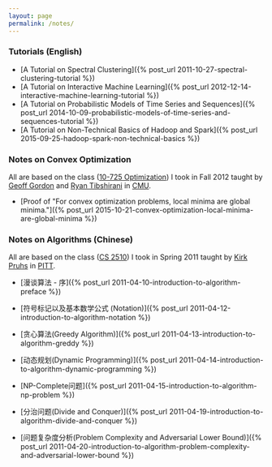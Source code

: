 ```yaml
---
layout: page
permalink: /notes/
---
```


### Tutorials (English)

* [A Tutorial on Spectral Clustering]({% post_url 2011-10-27-spectral-clustering-tutorial %})
* [A Tutorial on Interactive Machine Learning]({% post_url 2012-12-14-interactive-machine-learning-tutorial %})
* [A Tutorial on Probabilistic Models of Time Series and Sequences]({% post_url 2014-10-09-probabilistic-models-of-time-series-and-sequences-tutorial %})
* [A Tutorial on Non-Technical Basics of Hadoop and Spark]({% post_url 2015-09-25-hadoop-spark-non-technical-basics %})

### Notes on Convex Optimization

All are based on the class ([10-725 Optimization](http://www.cs.cmu.edu/~ggordon/10725-F12/)) I took in Fall 2012 taught by [Geoff Gordon](http://www.cs.cmu.edu/~ggordon) and [Ryan Tibshirani](http://www.stat.cmu.edu/~ryantibs/) in [CMU](http://www.cmu.edu).

* [Proof of "For convex optimization problems, local minima are global minima."]({% post_url 2015-10-21-convex-optimization-local-minima-are-global-minima %})



### Notes on Algorithms (Chinese) 

All are based on the class ([CS 2510](http://people.cs.pitt.edu/~kirk/cs2150/)) I took in Spring 2011 taught by [Kirk Pruhs](http://people.cs.pitt.edu/~kirk/) in [PITT](http://www.pitt.edu).

* [漫谈算法 - 序]({% post_url 2011-04-10-introduction-to-algorithm-preface %})

* [符号标记以及基本数学公式 (Notation)]({% post_url 2011-04-12-introduction-to-algorithm-notation %})

* [贪心算法(Greedy Algorithm)]({% post_url 2011-04-13-introduction-to-algorithm-greddy %})

* [动态规划(Dynamic Programming)]({% post_url 2011-04-14-introduction-to-algorithm-dynamic-programming %})

* [NP-Complete问题]({% post_url 2011-04-15-introduction-to-algorithm-np-problem %})

* [分治问题(Divide and Conquer)]({% post_url 2011-04-19-introduction-to-algorithm-divide-and-conquer %})

* [问题复杂度分析(Problem Complexity and Adversarial Lower Bound)]({% post_url 2011-04-20-introduction-to-algorithm-problem-complexity-and-adversarial-lower-bound %})




